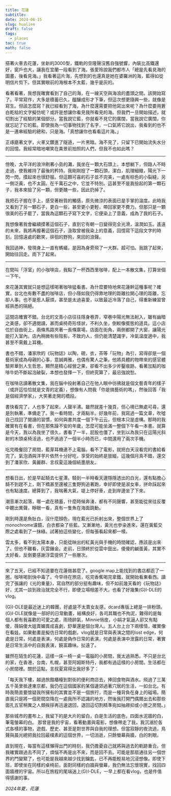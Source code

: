 ```yaml
---
title: 花蓮
subtitle: 
date: 2024-06-15
slug: hualien
draft: false
tags:
  - places
toc: true
math: false
---
```

搭著火車去花蓮，坐新的3000型，鐵軌的空隆聲沒舊自強號響，內裝比高鐵還好，窗戶也大，讓我在宜蘭一段看到了海。張愛玲說我們都市人「總是先看見海的圖畫，後看見海。」我看著這片海，先想到的也還真是她在婆羅洲的海，藍得如從明信片剪下。但其實眼前的海根本不太藍，幾乎是灰的。

看著看著，我想我確實看到了自己的海，在一線天空與海浪的盡頭之間。該開始寫了。平常寫作，大多是積蓄已久，醞釀成形才下筆，但這次想更隨興一些，就像是寫生。但該怎麼寫？我已經看到了海，為什麼還需要把他寫出來呢？為什麼要用蒼白乾枯的文字擬仿呢？或許是想讓你看見我所看見的海。但我們一旦開始描述，就切割出了經驗的某個部分。當我說它藍，你就看不見它的廣闊，當我說它廣闊，你就忘記了它的藍。即使我為一切事物找到了名字，一口氣將它說出，我看到的也不是一連串經驗的總和，只是海。「真想讓你也看看這片海。」

正琢磨著文字，火車又鑽進了隧道，一片黑暗。海不見了，只留下已開始流失水分的回憶。我經常暗地嘲笑在美景前拍照的人們，但我不也如此嗎？

---

傍晚，太平洋的浪沖刷著小島的灘，我坐在一顆大石頭上，本想躺下，但路人不時走過，使我維持了最後的矜持。我剛剛撿了一顆石頭，潔白，肌理細緻，陽光下一閃一閃，摸起來也很舒服。但這顆可喜的石子並不完美，一處有棕色的小裂縫，另一側泛黃，也不太圓。在千萬石之中，它並不特別。這甚至不是我撿起的第一顆石子，我本來撿了另一顆，但更醜一些，因此扔掉了。

我把石子握在手上，感受著粉質的觸感，原先微涼的表面已是手掌的溫度。此時我又看到了另一顆石子，更白一些，甚至更小更輕，帶回家更不費力。但那只是一顆很美的石子罷了，當我為這顆石子寫下文字，它便染上了意義，成為了我的石子。

我想像著我會繼續摸著這個石子，直到它有朝一日變得完全光滑，溫潤如玉。遙遠的未來，我將再握著這個石子，汲取曾被我染上的意義，回憶寫下這段文字的時刻，回憶遠處的歡笑，徘徊的野狗，來回的浪聲。

我回過神，發現身上一直有螞蟻，是因為身旁飛了一大群。超可怕。我跳了起來，開始往回走。雨下了起來。

---

在間叫「浮室」的小咖啡店，我點了一杯西西里咖啡，配上一本散文集，打算坐個一下午。

來花蓮其實就只是想這樣喝著咖啡猛看書。為什麼要特地來花蓮幹這種事呢？確實，台北也有數不盡的咖啡店，但小隱如我仍得靠地理的距離拉開心理的距離，忘卻人事。也不是惹人厭煩，甚至是太過喜愛，以致最近冷落了自己，得重新練習曾經熟悉的隔絕。

這間店確實不錯。台北的文青小店往往隱身巷弄，窄巷中陽光無法射入，雖有幽暗之美感，卻不適閱讀，甚而桌椅奇形怪狀，不利久坐，倒較像擺態的道具。這小店位於自由街上，兩條馬路夾著一長條廣場，店面在街角，兩側都開了大窗，讓陽光能打入室內。店內稍微有些陰影，不致灼人，但仍能清楚識字，冷氣溫度適中，我甚至不需戴上耳機。

書也不錯，潘家欣的《玩物誌》以陶，硯，衣，茶等「玩物」為引，寫得卻是一個藝術家成為母親的心事，意誠興雅，也偶有驚人之筆。他將具體的物帶來的感官體驗昇華到人生哲思，顯然是精心經營之果，卻看不出多少斧鑿痕跡。看著加點的咖啡牛奶不斷起泡破裂，本想也發揮一下，但終究算了，最忌強說愁。

在咖啡店讀著散文集，我在腦中投射著自己在他人眼中彷彿就是個文藝青年的樣子（或許這恰恰就是文青的定義），想像有人問我「你是搞藝術的嗎」，然後回答「我是個經濟學家」，大笑著走開的橋段。

書快看完了，人也多了起來，人聲半沸。雖然就差十幾頁，但心境已無處可尋，還是別執著，準備走了。我一看時間，才兩點半。好幾年前，我寫過一篇文章，吹噓自己找回了閱讀的習慣，如何與書共度一個下午云云，但根本只是虛構。那時的我確實有在看書，但在那焦躁不安的年歲，怎麼可能坐滿一整個下午看一本書。就算是今天，我以為我坐了很久，書看了一半，屁股也僵了，坐到以為我只在這陽光斜射的木頭桌椅活過，也不過過了一個半小時而已，中間還用了兩次手機。

吃完晚餐回了房間，藍芽耳機連不上電腦，看不了電影，就把白天沒看完的書給看完了。氣泡酒與洋芋片依然十分好吃，享受的始終是放縱。這幾個月真不錯，還交到了潘家欣、黃麗群、言叔夏這幾個紙墨朋友。

---

想看日出，於是早起騎去七星潭。騎到一半時看天邊隱隱透出的白光，還有點擔心騎不到趕不上，剛下橋甚至還被三隻野狗追著跑，幸好即使是淑女車，拼命踩起來也有點速度。總算到了，我喘著大氣，堤上停好車，走到岸邊坐了下來。

潮音漸次起落，哪一處在積蓄，什麼時候奔湧，都有不同聲響，甚至能從來往反覆中聽出異聲，睜眼一看，真有一隻魚在海面跳動。

剛到時還是魚肚白，沒什麼顏色，現在藍光已折射出來，整個世界上了monochrome濾鏡，白衣都染了些藍。又漸漸地，黃光也參染進來，還在黃藍交際之處看到了一抹綠。試著拍這些變化，但每張看起來都一樣。

雲太多，看不到太陽本身，只能從映出的紅黃光與手機的時間確認，應該是出來了。但也不難看，灰雲鑲金。走前，日頭終於從雲中竄出，傻傻的鹹蛋黃，其實不太好看，反倒要感謝浮雲提供了一些層次。

---

來了五天，已經不知道要在花蓮做甚麼了。google map上能找到的書店都逛了一圈，咖啡喝到快中毒了。今早待在旅店，吃完香蕉喝完拿鐵，就開始看東看西。讀完了張讓的《光的重量》，寫自然的部分挺有趣味，但不如前幾天看的《玩物誌》好，尤其一談到政治就完全不行，即便立場相差不大。也看了好幾集(G)I-DLE的vlog。

(G)I-DLE是最近迷上的韓團，好處是不太賣女友感，dcard專版上總是一排粉頭。(G)I-DLE就像是一部好的日常動畫，結構良好，各司其職也不拘泥，難得的是每個人都有我喜歡的可愛之處，雨琦帥氣，Minnie俏皮，小娟才氣逼人卻又有點傻，薇娟傻大姐賣媚賣成喜劇，舒華還是個台灣人。五人台上台下兩樣情，確實像在看娃。如果動畫是擬仿日常的戲劇，vlog就是日常與表演之間的lost edge，何處是日常，何處是表演，何處是偽作日常的表演，何處是表演中泄露的日常，著實是日常生活中的自我表演，饒富趣味。扯遠了。

雖然在陌生的花蓮，這樣一床一椅一桌一電腦的小房間，我太過熟悉。不只是台北的家，在香港，台南，札幌，甚至阿姆斯特丹，我都有過這樣的小房間。生活都在小房間裡。關於這點，言叔夏寫得比我好多了：

「每天我下樓，越過旅館櫃檯到對街的便利商店去，捧回食物與酒水。飛過了三萬五千英里抵達東京都，我仍在這個國家的某個邊郊過著穴居的生活，一如台北。有時我簡直要懷疑我所擁有的其實並不是一個旅行，而是一種背負在身上的磁場。簡直我只是將一個房間空降在一處我所不認識的地方，然後我打開門偶爾出去和那些面孔五官稍異之人類挨拶再迅速退回，退回這切割精準宛如抽屜抑或小匣之房間。」

那些城市的畫布上，我留下的是大片的留白，白是生活的底色，四面水泥牆的白，筆電螢幕的白。
那曾是我的宇宙，看著動畫與電影，想像帶走了我，我沉溺於各式各樣的事物，遊戲、歷史、甚至是對世界與自我的理想。但當寂靜的夜流過，鳥聲與晨光總把我拉回最樸素的這個世界，一切消逝，只餘螢幕與牆，白的刺眼。

直到現在，每當有這樣懶得出門的時刻，我仍擔憂自己就將與過去的軌跡重合。但我確實跟過去不同了，煩惱不再是出不來，而是回不去。可能是那扇通往另一個世界的門變緊了，也可能是我越來越少找到鑰匙，已不再能輕易地沉浸想像。即使下班，即使坐在同樣的桌椅前，面對同樣的白牆與螢幕，我仍無法忘懷現實，找回四面牆裡的宇宙。所以在旅程的尾端迷上(G)I-DLE，一早上都在看vlog，也是件值得感謝的事。

<!--more-->

*2024年夏，花蓮*